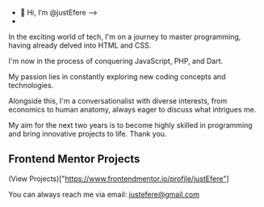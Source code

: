 - 👋 Hi, I’m @justEfere -->
- 
In the exciting world of tech, I'm on a journey to master programming, having already delved into HTML and CSS.

I'm now in the process of conquering JavaScript, PHP, and Dart.

My passion lies in constantly exploring new coding concepts and technologies.

Alongside this, I'm a conversationalist with diverse interests, from economics to human anatomy, always eager to discuss what intrigues me.

My aim for the next two years is to become highly skilled in programming and bring innovative projects to life.
Thank you.

## Frontend Mentor Projects
(View Projects)["https://www.frontendmentor.io/profile/justEfere"]

You can always reach me via email: justefere@gmail.com
